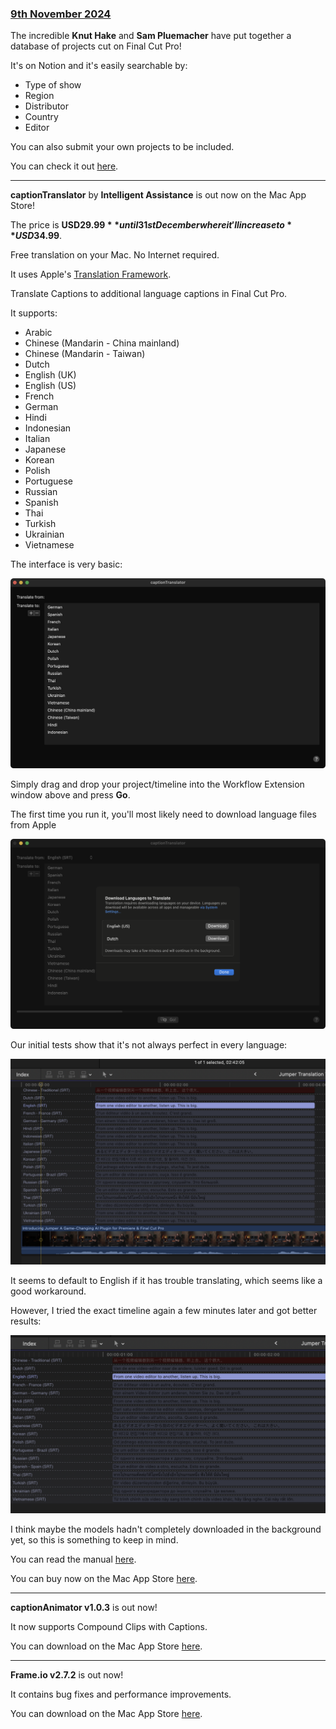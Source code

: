 ### [9th November 2024](/news/20241109)

The incredible **Knut Hake** and **Sam Pluemacher** have put together a database of projects cut on Final Cut Pro!

It's on Notion and it's easily searchable by:

- Type of show
- Region
- Distributor
- Country
- Editor

You can also submit your own projects to be included.

You can check it out [here](https://fcp-cafe.notion.site).

---

**captionTranslator** by **Intelligent Assistance** is out now on the Mac App Store!

The price is **USD$29.99** until 31st December where it'll increase to **USD$34.99**.

Free translation on your Mac. No Internet required.

It uses Apple's [Translation Framework](https://developer.apple.com/documentation/translation).

Translate Captions to additional language captions in Final Cut Pro.

It supports:

- Arabic
- Chinese (Mandarin - China mainland)
- Chinese (Mandarin - Taiwan)
- Dutch
- English (UK)
- English (US)
- French
- German
- Hindi
- Indonesian
- Italian
- Japanese
- Korean
- Polish
- Portuguese
- Russian
- Spanish
- Thai
- Turkish
- Ukrainian
- Vietnamese

The interface is very basic:

![](/static/caption-translator-01.png)

Simply drag and drop your project/timeline into the Workflow Extension window above and press **Go**.

The first time you run it, you'll most likely need to download language files from Apple

![](/static/caption-translator-03.png)

Our initial tests show that it's not always perfect in every language:

![](/static/caption-translator-02.png)

It seems to default to English if it has trouble translating, which seems like a good workaround.

However, I tried the exact timeline again a few minutes later and got better results:

![](/static/caption-translator-04.png)

I think maybe the models hadn't completely downloaded in the background yet, so this is something to keep in mind.

You can read the manual [here](https://www.intelligentassistance.com/captiontranslator-help/).

You can buy now on the Mac App Store [here](https://apps.apple.com/au/app/captiontranslator/id6737919696?mt=12).

---

**captionAnimator v1.0.3** is out now!

It now supports Compound Clips with Captions.

You can download on the Mac App Store [here](https://apps.apple.com/au/app/captionanimator/id6736841747?mt=12).

---

**Frame.io v2.7.2** is out now!

It contains bug fixes and performance improvements.

You can download on the Mac App Store [here](https://apps.apple.com/au/app/frame-io-video-collaboration/id992958444?mt=12).